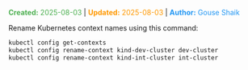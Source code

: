 <span style="color:#4caf50;"><b>Created:</b> 2025-08-03</span> | <span style="color:#ff9800;"><b>Updated:</b> 2025-08-03</span> | <span style="color:#2196f3;"><b>Author:</b> Gouse Shaik</span>

Rename Kubernetes context names using this command:
```bash
kubectl config get-contexts
kubectl config rename-context kind-dev-cluster dev-cluster
kubectl config rename-context kind-int-cluster int-cluster
```
